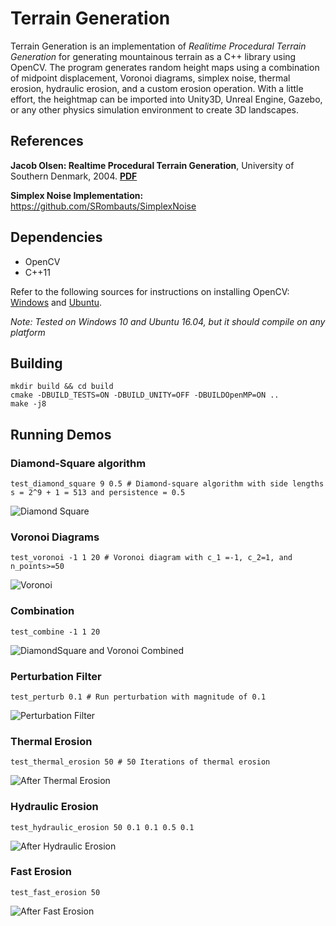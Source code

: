 # Terrain Generation
Terrain Generation is an implementation of *Realitime Procedural Terrain Generation* for generating mountainous terrain as a C++ library using OpenCV. The program generates random height maps using a combination of midpoint displacement, Voronoi diagrams, simplex noise, thermal erosion, hydraulic erosion, and a custom erosion operation. With a little effort, the heightmap can be imported into Unity3D, Unreal Engine, Gazebo, or any other physics simulation environment to create 3D landscapes.

## References
**Jacob Olsen: Realtime Procedural Terrain Generation**, University of Southern Denmark, 2004. **[PDF](http://web.mit.edu/cesium/Public/terrain.pdf)**

**Simplex Noise Implementation:** https://github.com/SRombauts/SimplexNoise

## Dependencies
* OpenCV
* C++11

Refer to the following sources for instructions on installing OpenCV: [Windows](https://www.learnopencv.com/install-opencv3-on-windows/) and [Ubuntu](https://www.learnopencv.com/install-opencv3-on-ubuntu/).

*Note: Tested on Windows 10 and Ubuntu 16.04, but it should compile on any platform*

## Building
    mkdir build && cd build
    cmake -DBUILD_TESTS=ON -DBUILD_UNITY=OFF -DBUILDOpenMP=ON ..
    make -j8

## Running Demos

### Diamond-Square algorithm
    test_diamond_square 9 0.5 # Diamond-square algorithm with side lengths s = 2^9 + 1 = 513 and persistence = 0.5

![Diamond Square](examples/diamond_square.png)

### Voronoi Diagrams

    test_voronoi -1 1 20 # Voronoi diagram with c_1 =-1, c_2=1, and n_points>=50

![Voronoi](examples/voronoi.png)

### Combination
    test_combine -1 1 20 
![DiamondSquare and Voronoi Combined](examples/combined.png)

### Perturbation Filter
    test_perturb 0.1 # Run perturbation with magnitude of 0.1

![Perturbation Filter](examples/perturb.png)


### Thermal Erosion
    test_thermal_erosion 50 # 50 Iterations of thermal erosion

![After Thermal Erosion](examples/thermal_erosion_eroded.png)

### Hydraulic Erosion
    test_hydraulic_erosion 50 0.1 0.1 0.5 0.1

![After Hydraulic Erosion](examples/hydraulic_erosion_eroded.png)

### Fast Erosion
    test_fast_erosion 50

![After Fast Erosion](examples/fast_erosion_eroded.png)